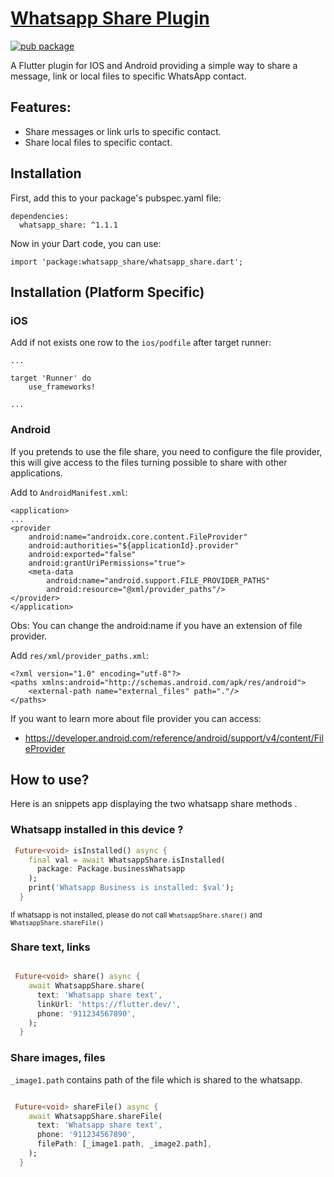 # [Whatsapp Share Plugin](https://pub.dev/packages/whatsapp_share)

[![pub package](https://img.shields.io/pub/v/whatsapp_share.svg)](https://pub.dartlang.org/packages/flutter_share)


A Flutter plugin for IOS and Android providing a simple way to share a message, link or local files to specific WhatsApp contact.

## Features:

* Share messages or link urls to specific contact.
* Share local files to specific contact.


## Installation

First, add this to your package's pubspec.yaml file:
```
dependencies:
  whatsapp_share: ^1.1.1
```

Now in your Dart code, you can use:
```
import 'package:whatsapp_share/whatsapp_share.dart';
```
## Installation (Platform Specific)

### iOS

Add if not exists one row to the `ios/podfile` after target runner:

```
...

target 'Runner' do
    use_frameworks!

...
```

### Android

If you pretends to use the file share, you need to configure the file provider, this will give access to the files turning possible to share with other applications.

Add to `AndroidManifest.xml`:

```
<application>
...
<provider
    android:name="androidx.core.content.FileProvider"
    android:authorities="${applicationId}.provider"
    android:exported="false"
    android:grantUriPermissions="true">
    <meta-data
        android:name="android.support.FILE_PROVIDER_PATHS"
        android:resource="@xml/provider_paths"/>
</provider>
</application>
```
Obs: You can change the android:name if you have an extension of file provider.

Add `res/xml/provider_paths.xml`:

```
<?xml version="1.0" encoding="utf-8"?>
<paths xmlns:android="http://schemas.android.com/apk/res/android">
    <external-path name="external_files" path="."/>
</paths>
```

If you want to learn more about file provider you can access:

  - https://developer.android.com/reference/android/support/v4/content/FileProvider

## How to use?

Here is an snippets app displaying the two whatsapp share methods .

### Whatsapp installed in this device ?

```Dart
 Future<void> isInstalled() async {
    final val = await WhatsappShare.isInstalled(
      package: Package.businessWhatsapp
    );
    print('Whatsapp Business is installed: $val');
  }
```
<small>If whatsapp is not installed, please do not call ```WhatsappShare.share()``` and ```WhatsappShare.shareFile()```
</small>


### Share text, links

```Dart

 Future<void> share() async {
    await WhatsappShare.share(
      text: 'Whatsapp share text',
      linkUrl: 'https://flutter.dev/',
      phone: '911234567890',
    );
  }

```

### Share images, files

```_image1.path``` contains path of the file which is shared to the whatsapp.

```Dart

 Future<void> shareFile() async {
    await WhatsappShare.shareFile(
      text: 'Whatsapp share text',
      phone: '911234567890',
      filePath: [_image1.path, _image2.path],
    );
  }

```